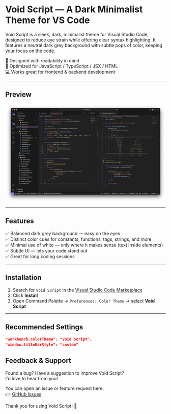 # Void Script — A Dark Minimalist Theme for VS Code

Void Script is a sleek, dark, minimalist theme for Visual Studio Code, designed to reduce eye strain while offering clear syntax highlighting. It features a neutral dark grey background with subtle pops of color, keeping your focus on the code.

🎨 Designed with readability in mind  
🚀 Optimized for JavaScript / TypeScript / JSX / HTML  
💻 Works great for frontend & backend development

---

## Preview

![Void Script Theme Preview](images/preview.png)

---

## Features

✅ Balanced dark grey background — easy on the eyes  
✅ Distinct color cues for constants, functions, tags, strings, and more  
✅ Minimal use of white — only where it makes sense (text inside elements)  
✅ Subtle UI — lets your code stand out  
✅ Great for long coding sessions

---

## Installation

1. Search for `Void Script` in the [Visual Studio Code Marketplace](https://marketplace.visualstudio.com/vscode)
2. Click **Install**
3. Open Command Palette → `Preferences: Color Theme` → select **Void Script**

---

## Recommended Settings

```json
"workbench.colorTheme": "Void Script",
"window.titleBarStyle": "custom"
```
## Feedback & Support

Found a bug? Have a suggestion to improve Void Script?  
I'd love to hear from you!

You can open an issue or feature request here:  
👉 [GitHub Issues](https://github.com/adamsmithdev/void-script-theme/issues)

Thank you for using Void Script! 🚀
